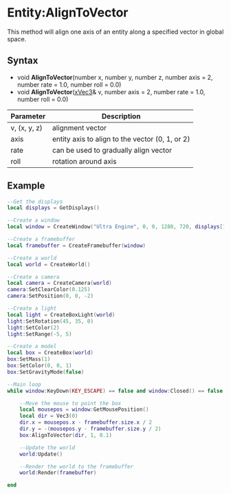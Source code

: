 # Entity:AlignToVector

This method will align one axis of an entity along a specified vector in global space.

## Syntax

- void **AlignToVector**(number x, number y, number z, number axis = 2, number rate = 1.0, number roll = 0.0)
- void **AlignToVector**([xVec3](xVec3.md)& v, number axis = 2, number rate = 1.0, number roll = 0.0)

| Parameter | Description |
| --- | --- |
| v, (x, y, z) | alignment vector  |
| axis | entity axis to align to the vector (0, 1, or 2) |
| rate | can be used to gradually align vector |
| roll | rotation around axis |

## Example

```lua
--Get the displays
local displays = GetDisplays()

--Create a window
local window = CreateWindow("Ultra Engine", 0, 0, 1280, 720, displays[1], WINDOW_CENTER | WINDOW_TITLEBAR)

--Create a framebuffer
local framebuffer = CreateFramebuffer(window)

--Create a world
local world = CreateWorld()

--Create a camera
local camera = CreateCamera(world)
camera:SetClearColor(0.125)
camera:SetPosition(0, 0, -2)

--Create a light
local light = CreateBoxLight(world)
light:SetRotation(45, 35, 0)
light:SetColor(2)
light:SetRange(-5, 5)

--Create a model
local box = CreateBox(world)
box:SetMass(1)
box:SetColor(0, 0, 1)
box:SetGravityMode(false)

--Main loop
while window:KeyDown(KEY_ESCAPE) == false and window:Closed() == false do

	--Move the mouse to point the box
	local mousepos = window:GetMousePosition()
	local dir = Vec3(0)
	dir.x = mousepos.x - framebuffer.size.x / 2
	dir.y = -(mousepos.y - framebuffer.size.y / 2)
	box:AlignToVector(dir, 1, 0.1)

	--Update the world
	world:Update()

	--Render the world to the framebuffer
	world:Render(framebuffer)

end
```
